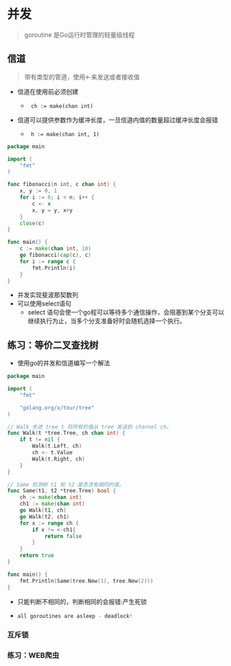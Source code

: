 # 并发

> goroutine 是Go运行时管理的轻量级线程

## 信道

> 带有类型的管道，使用<-来发送或者接收值

- 信道在使用前必须创建
  - ` ch := make(chan int)`

- 信道可以提供参数作为缓冲长度，一旦信道内值的数量超过缓冲长度会报错
  - ` h := make(chan int, 1)`

```go
package main

import (
	"fmt"
)

func fibonacci(n int, c chan int) {
	x, y := 0, 1
	for i := 0; i < n; i++ {
		c <- x
		x, y = y, x+y
	}
	close(c)
}

func main() {
	c := make(chan int, 10)
	go fibonacci(cap(c), c)
	for i := range c {
		fmt.Println(i)
	}
}
```

- 并发实现斐波那契数列
- 可以使用select语句
  - select 语句会使一个go程可以等待多个通信操作，会阻塞到某个分支可以继续执行为止，当多个分支准备好时会随机选择一个执行。

## 练习：等价二叉查找树

- 使用go的并发和信道编写一个解法

```go
package main

import (
	"fmt"

	"golang.org/x/tour/tree"
)

// Walk 步进 tree t 将所有的值从 tree 发送到 channel ch。
func Walk(t *tree.Tree, ch chan int) {
	if t != nil {
		Walk(t.Left, ch)
		ch <- t.Value
		Walk(t.Right, ch)
	}
}

// Same 检测树 t1 和 t2 是否含有相同的值。
func Same(t1, t2 *tree.Tree) bool {
	ch := make(chan int)
	ch1 := make(chan int)
	go Walk(t1, ch)
	go Walk(t2, ch1)
	for x := range ch {
		if x != <-ch1{
			return false
		}
	}
	return true
}

func main() {
	fmt.Println(Same(tree.New(1), tree.New(2)))
}
```

- 只能判断不相同的，判断相同的会报错:产生死锁

- ```go
  all goroutines are asleep - deadlock!
  ```

### 互斥锁

### 练习：WEB爬虫

